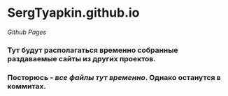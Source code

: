 # SergTyapkin.github.io
*Github Pages*

### Тут будут располагаться временно собранные раздаваемые сайты из других проектов.
### Посторюсь - *все файлы тут временно*. Однако останутся в коммитах.
